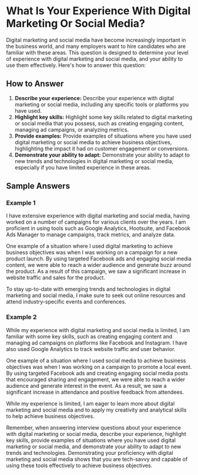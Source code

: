 What Is Your Experience With Digital Marketing Or Social Media?
====================================================================================

Digital marketing and social media have become increasingly important in the business world, and many employers want to hire candidates who are familiar with these areas. This question is designed to determine your level of experience with digital marketing and social media, and your ability to use them effectively. Here's how to answer this question:

How to Answer
-------------

1. **Describe your experience:** Describe your experience with digital marketing or social media, including any specific tools or platforms you have used.
2. **Highlight key skills:** Highlight some key skills related to digital marketing or social media that you possess, such as creating engaging content, managing ad campaigns, or analyzing metrics.
3. **Provide examples:** Provide examples of situations where you have used digital marketing or social media to achieve business objectives, highlighting the impact it had on customer engagement or conversions.
4. **Demonstrate your ability to adapt:** Demonstrate your ability to adapt to new trends and technologies in digital marketing or social media, especially if you have limited experience in these areas.

Sample Answers
--------------

### Example 1

I have extensive experience with digital marketing and social media, having worked on a number of campaigns for various clients over the years. I am proficient in using tools such as Google Analytics, Hootsuite, and Facebook Ads Manager to manage campaigns, track metrics, and analyze data.

One example of a situation where I used digital marketing to achieve business objectives was when I was working on a campaign for a new product launch. By using targeted Facebook ads and engaging social media content, we were able to reach a wider audience and generate buzz around the product. As a result of this campaign, we saw a significant increase in website traffic and sales for the product.

To stay up-to-date with emerging trends and technologies in digital marketing and social media, I make sure to seek out online resources and attend industry-specific events and conferences.

### Example 2

While my experience with digital marketing and social media is limited, I am familiar with some key skills, such as creating engaging content and managing ad campaigns on platforms like Facebook and Instagram. I have also used Google Analytics to track website traffic and user behavior.

One example of a situation where I used social media to achieve business objectives was when I was working on a campaign to promote a local event. By using targeted Facebook ads and creating engaging social media posts that encouraged sharing and engagement, we were able to reach a wider audience and generate interest in the event. As a result, we saw a significant increase in attendance and positive feedback from attendees.

While my experience is limited, I am eager to learn more about digital marketing and social media and to apply my creativity and analytical skills to help achieve business objectives.

Remember, when answering interview questions about your experience with digital marketing or social media, describe your experience, highlight key skills, provide examples of situations where you have used digital marketing or social media, and demonstrate your ability to adapt to new trends and technologies. Demonstrating your proficiency with digital marketing and social media shows that you are tech-savvy and capable of using these tools effectively to achieve business objectives.
